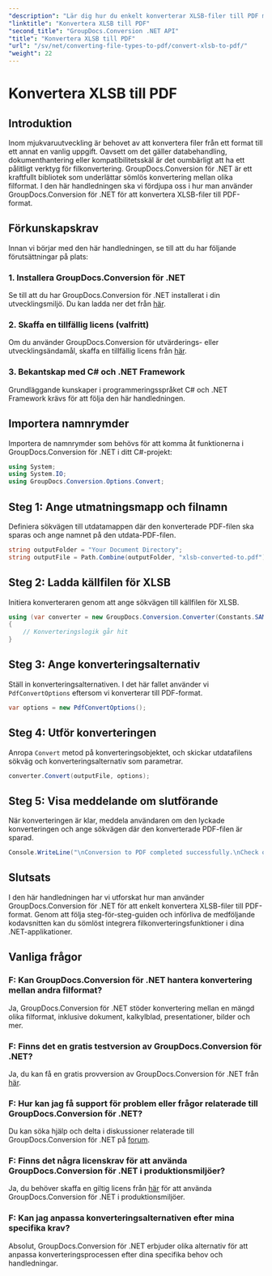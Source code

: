 ```yaml
---
"description": "Lär dig hur du enkelt konverterar XLSB-filer till PDF med GroupDocs.Conversion för .NET. Följ vår steg-för-steg-guide."
"linktitle": "Konvertera XLSB till PDF"
"second_title": "GroupDocs.Conversion .NET API"
"title": "Konvertera XLSB till PDF"
"url": "/sv/net/converting-file-types-to-pdf/convert-xlsb-to-pdf/"
"weight": 22
---
```


# Konvertera XLSB till PDF

## Introduktion
Inom mjukvaruutveckling är behovet av att konvertera filer från ett format till ett annat en vanlig uppgift. Oavsett om det gäller databehandling, dokumenthantering eller kompatibilitetsskäl är det oumbärligt att ha ett pålitligt verktyg för filkonvertering. GroupDocs.Conversion för .NET är ett kraftfullt bibliotek som underlättar sömlös konvertering mellan olika filformat. I den här handledningen ska vi fördjupa oss i hur man använder GroupDocs.Conversion för .NET för att konvertera XLSB-filer till PDF-format.
## Förkunskapskrav
Innan vi börjar med den här handledningen, se till att du har följande förutsättningar på plats:
### 1. Installera GroupDocs.Conversion för .NET
Se till att du har GroupDocs.Conversion för .NET installerat i din utvecklingsmiljö. Du kan ladda ner det från [här](https://releases.groupdocs.com/conversion/net/).
### 2. Skaffa en tillfällig licens (valfritt)
Om du använder GroupDocs.Conversion för utvärderings- eller utvecklingsändamål, skaffa en tillfällig licens från [här](https://purchase.groupdocs.com/temporary-license/).
### 3. Bekantskap med C# och .NET Framework
Grundläggande kunskaper i programmeringsspråket C# och .NET Framework krävs för att följa den här handledningen.

## Importera namnrymder
Importera de namnrymder som behövs för att komma åt funktionerna i GroupDocs.Conversion för .NET i ditt C#-projekt:
```csharp
using System;
using System.IO;
using GroupDocs.Conversion.Options.Convert;
```

## Steg 1: Ange utmatningsmapp och filnamn
Definiera sökvägen till utdatamappen där den konverterade PDF-filen ska sparas och ange namnet på den utdata-PDF-filen.
```csharp
string outputFolder = "Your Document Directory";
string outputFile = Path.Combine(outputFolder, "xlsb-converted-to.pdf");
```
## Steg 2: Ladda källfilen för XLSB
Initiera konverteraren genom att ange sökvägen till källfilen för XLSB.
```csharp
using (var converter = new GroupDocs.Conversion.Converter(Constants.SAMPLE_XLSB))
{
    // Konverteringslogik går hit
}
```
## Steg 3: Ange konverteringsalternativ
Ställ in konverteringsalternativen. I det här fallet använder vi `PdfConvertOptions` eftersom vi konverterar till PDF-format.
```csharp
var options = new PdfConvertOptions();
```
## Steg 4: Utför konverteringen
Anropa `Convert` metod på konverteringsobjektet, och skickar utdatafilens sökväg och konverteringsalternativ som parametrar.
```csharp
converter.Convert(outputFile, options);
```
## Steg 5: Visa meddelande om slutförande
När konverteringen är klar, meddela användaren om den lyckade konverteringen och ange sökvägen där den konverterade PDF-filen är sparad.
```csharp
Console.WriteLine("\nConversion to PDF completed successfully.\nCheck output in {0}", outputFolder);
```

## Slutsats
I den här handledningen har vi utforskat hur man använder GroupDocs.Conversion för .NET för att enkelt konvertera XLSB-filer till PDF-format. Genom att följa steg-för-steg-guiden och införliva de medföljande kodavsnitten kan du sömlöst integrera filkonverteringsfunktioner i dina .NET-applikationer.
## Vanliga frågor
### F: Kan GroupDocs.Conversion för .NET hantera konvertering mellan andra filformat?
Ja, GroupDocs.Conversion för .NET stöder konvertering mellan en mängd olika filformat, inklusive dokument, kalkylblad, presentationer, bilder och mer.
### F: Finns det en gratis testversion av GroupDocs.Conversion för .NET?
Ja, du kan få en gratis provversion av GroupDocs.Conversion för .NET från [här](https://releases.groupdocs.com/).
### F: Hur kan jag få support för problem eller frågor relaterade till GroupDocs.Conversion för .NET?
Du kan söka hjälp och delta i diskussioner relaterade till GroupDocs.Conversion för .NET på [forum](https://forum.groupdocs.com/c/conversion/11).
### F: Finns det några licenskrav för att använda GroupDocs.Conversion för .NET i produktionsmiljöer?
Ja, du behöver skaffa en giltig licens från [här](https://purchase.groupdocs.com/buy) för att använda GroupDocs.Conversion för .NET i produktionsmiljöer.
### F: Kan jag anpassa konverteringsalternativen efter mina specifika krav?
Absolut, GroupDocs.Conversion för .NET erbjuder olika alternativ för att anpassa konverteringsprocessen efter dina specifika behov och handledningar.